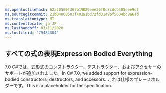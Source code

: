 ```yaml
---
ms.openlocfilehash: 62a20560f367b19829eee36f0c8cdcb505eee9df
ms.sourcegitcommit: 21b04008503f402a1bd72fd31496f5604bd8a6ad
ms.translationtype: MT
ms.contentlocale: ja-JP
ms.lasthandoff: 03/11/2020
ms.locfileid: "79484304"
---
```

## <a name="expression-bodied-everything"></a><span data-ttu-id="ad735-101">すべての式の表現</span><span class="sxs-lookup"><span data-stu-id="ad735-101">Expression Bodied Everything</span></span>

<span data-ttu-id="ad735-102">7\.0 C#では、式形式のコンストラクター、デストラクター、およびアクセサーのサポートが追加されました。</span><span class="sxs-lookup"><span data-stu-id="ad735-102">In C# 7.0, we added support for expression-bodied constructors, destructors, and accessors.</span></span>  <span data-ttu-id="ad735-103">これは仕様のプレースホルダーです。</span><span class="sxs-lookup"><span data-stu-id="ad735-103">This is a placeholder for the specification.</span></span>
